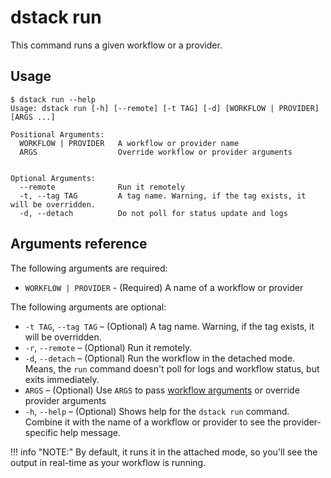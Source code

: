 # dstack run

This command runs a given workflow or a provider.

[//]: # (!!! info "NOTE:")

[//]: # (    Make sure to use the CLI from within a Git repo directory.)

[//]: # (    When you run a workflow, dstack detects the current branch, commit hash, and local changes.)

## Usage

<div class="termy">

```shell
$ dstack run --help
Usage: dstack run [-h] [--remote] [-t TAG] [-d] [WORKFLOW | PROVIDER] [ARGS ...]

Positional Arguments:
  WORKFLOW | PROVIDER   A workflow or provider name
  ARGS                  Override workflow or provider arguments
  
  
Optional Arguments:
  --remote              Run it remotely
  -t, --tag TAG         A tag name. Warning, if the tag exists, it will be overridden.
  -d, --detach          Do not poll for status update and logs
```

</div>

## Arguments reference

The following arguments are required:

- `WORKFLOW | PROVIDER` - (Required) A name of a workflow or provider

The following arguments are optional:

- `-t TAG`, `--tag TAG` – (Optional) A tag name. Warning, if the tag exists, it will be overridden.
- `-r`, `--remote` – (Optional) Run it remotely.
- `-d`, `--detach` – (Optional) Run the workflow in the detached mode. Means, the `run` command doesn't
  poll for logs and workflow status, but exits immediately.
- `ARGS` – (Optional) Use `ARGS` to pass [workflow arguments](../../usage/args.md) or override provider arguments
- `-h`, `--help` – (Optional) Shows help for the `dstack run` command. Combine it with the name of a workflow
  or provider to see the provider-specific help message.

!!! info "NOTE:"
By default, it runs it in the attached mode, so you'll see the output in real-time as your
workflow is running.
